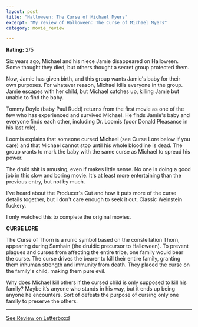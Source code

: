 ```yaml
---
layout: post
title: "Halloween: The Curse of Michael Myers"
excerpt: "My review of Halloween: The Curse of Michael Myers"
category: movie_review

---
```


**Rating:** 2/5

Six years ago, Michael and his niece Jamie disappeared on Halloween. Some thought they died, but others thought a secret group protected them.

Now, Jamie has given birth, and this group wants Jamie's baby for their own purposes. For whatever reason, Michael kills everyone in the group. Jamie escapes with her child, but Michael catches up, killing Jamie but unable to find the baby.

Tommy Doyle (baby Paul Rudd) returns from the first movie as one of the few who has experienced and survived Michael. He finds Jamie's baby and everyone finds each other, including Dr. Loomis (poor Donald Pleasance in his last role).

Loomis explains that someone cursed Michael (see Curse Lore below if you care) and that Michael cannot stop until his whole bloodline is dead. The group wants to mark the baby with the same curse as Michael to spread his power.

The druid shit is amusing, even if makes little sense. No one is doing a good job in this slow and boring movie. It's at least more entertaining than the previous entry, but not by much.

I've heard about the Producer's Cut and how it puts more of the curse details together, but I don't care enough to seek it out. Classic Weinstein fuckery.

I only watched this to complete the original movies.

<b>CURSE LORE</b>

The Curse of Thorn is a runic symbol based on the constellation Thorn, appearing during Samhain (the druidic precursor to Halloween). To prevent plagues and curses from affecting the entire tribe, one family would bear the curse. The curse drives the bearer to kill their entire family, granting them inhuman strength and immunity from death. They placed the curse on the family's child, making them pure evil.

Why does Michael kill others if the cursed child is only supposed to kill his family? Maybe it’s anyone who stands in his way, but it ends up being anyone he encounters. Sort of defeats the purpose of cursing only one family to preserve the others.

<hr>

[See Review on Letterboxd](https://boxd.it/53mcz9)

